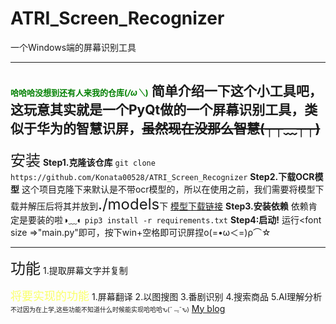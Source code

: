 # ATRI_Screen_Recognizer
一个Windows端的屏幕识别工具

---

<font size=2 color='green'>哈哈哈没想到还有人来我的仓库(*/ω＼*)</font>
简单介绍一下这个小工具吧，这玩意其实就是一个PyQt做的一个屏幕识别工具，类似于华为的智慧识屏，~~虽然现在没那么智慧(┬┬﹏┬┬)~~
 ---
 <font size=5>安装</font>
 **Step1.克隆该仓库**
 `git clone https://github.com/Konata00528/ATRI_Screen_Recognizer`
 **Step2.下载OCR模型**
 这个项目克隆下来默认是不带ocr模型的，所以在使用之前，我们需要将模型下载并解压后将其并放到<font size=5>./models</font>下
 [模型下载链接](https://wwam.lanzoub.com/ine5I2tf4fri)
 **Step3.安装依赖**
 依赖肯定是要装的啦◑﹏◐
 `pip3 install -r requirements.txt`
 **Step4:启动!**
 运行<font size =>"main.py"</font>即可，按下win+空格即可识屏捏ο(=•ω＜=)ρ⌒☆

---

 <font size=5>功能</font>
 1.提取屏幕文字并复制

 <font size=4 color=#faff6a>将要实现的功能</font>
 1.屏幕翻译
 2.以图搜图
 3.番剧识别
 4.搜索商品
 5.AI理解分析
  <font size=1>不过因为在上学,这些功能不知道什么时候能实现哈哈哈ԅ(¯﹃¯ԅ)</font>
  [My blog](konata.site)
